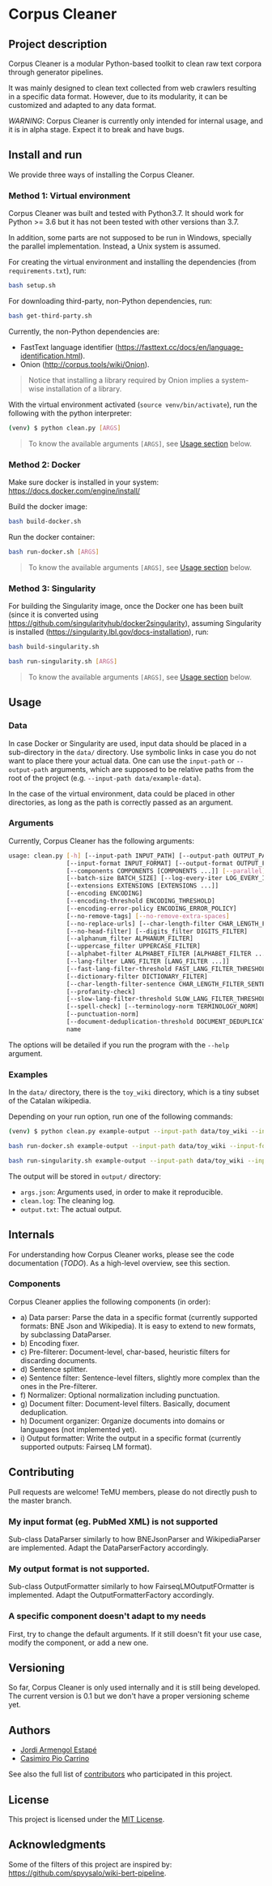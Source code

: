 # Corpus Cleaner

## Project description

Corpus Cleaner is a modular Python-based toolkit to clean raw text corpora through generator pipelines.

It was mainly designed to clean text collected from web crawlers resulting in a specific data format. However, due to its modularity, it can be customized and adapted to any data format.

*WARNING*: Corpus Cleaner is currently only intended for internal usage, and it is in alpha stage. Expect it to break and have bugs.

## Install and run

We provide three ways of installing the Corpus Cleaner.

### Method 1: Virtual environment

Corpus Cleaner was built and tested with Python3.7. It should work for Python >= 3.6 but it has not been tested with other versions than 3.7.

In addition, some parts are not supposed to be run in Windows, specially the parallel implementation. Instead, a Unix system is assumed.

For creating the virtual environment and installing the dependencies (from `requirements.txt`), run:

```sh
bash setup.sh
```

For downloading third-party, non-Python dependencies, run:

```sh
bash get-third-party.sh
```

Currently, the non-Python dependencies are:
  - FastText language identifier (<https://fasttext.cc/docs/en/language-identification.html>).
  - Onion (<http://corpus.tools/wiki/Onion>).
  
> Notice that installing a library required by Onion implies a system-wise installation of a library.

With the virtual environment activated (`source venv/bin/activate`), run the following with the python interpreter:

```sh
(venv) $ python clean.py [ARGS]
```

> To know the available arguments `[ARGS]`, see [Usage section](#usage) below.

### Method 2: Docker

Make sure docker is installed in your system: https://docs.docker.com/engine/install/

Build the docker image:

```sh
bash build-docker.sh
```

Run the docker container:

```sh
bash run-docker.sh [ARGS]
```

> To know the available arguments `[ARGS]`, see [Usage section](#usage) below.

### Method 3: Singularity

For building the Singularity image, once the Docker one has been built (since it is converted using <https://github.com/singularityhub/docker2singularity>), assuming Singularity is installed (<https://singularity.lbl.gov/docs-installation>), run:

```sh
bash build-singularity.sh
```

```sh
bash run-singularity.sh [ARGS]
```

> To know the available arguments `[ARGS]`, see [Usage section](#usage) below.

## Usage

### Data

In case Docker or Singularity are used, input data should be placed in a sub-directory in the `data/` directory. Use symbolic links in case you do not want to place there your actual data. One can use the `input-path` or `--output-path` arguments, which are supposed to be relative paths from the root of the project (e.g. `--input-path data/example-data`).

In the case of the virtual environment, data could be placed in other directories, as long as the path is correctly passed as an argument.

### Arguments

Currently, Corpus Cleaner has the following arguments:
```sh
usage: clean.py [-h] [--input-path INPUT_PATH] [--output-path OUTPUT_PATH]
                [--input-format INPUT_FORMAT] [--output-format OUTPUT_FORMAT]
                [--components COMPONENTS [COMPONENTS ...]] [--parallel]
                [--batch-size BATCH_SIZE] [--log-every-iter LOG_EVERY_ITER]
                [--extensions EXTENSIONS [EXTENSIONS ...]]
                [--encoding ENCODING]
                [--encoding-threshold ENCODING_THRESHOLD]
                [--encoding-error-policy ENCODING_ERROR_POLICY]
                [--no-remove-tags] [--no-remove-extra-spaces]
                [--no-replace-urls] [--char-length-filter CHAR_LENGTH_FILTER]
                [--no-head-filter] [--digits_filter DIGITS_FILTER]
                [--alphanum_filter ALPHANUM_FILTER]
                [--uppercase_filter UPPERCASE_FILTER]
                [--alphabet-filter ALPHABET_FILTER [ALPHABET_FILTER ...]]
                [--lang-filter LANG_FILTER [LANG_FILTER ...]]
                [--fast-lang-filter-threshold FAST_LANG_FILTER_THRESHOLD]
                [--dictionary-filter DICTIONARY_FILTER]
                [--char-length-filter-sentence CHAR_LENGTH_FILTER_SENTENCE]
                [--profanity-check]
                [--slow-lang-filter-threshold SLOW_LANG_FILTER_THRESHOLD]
                [--spell-check] [--terminology-norm TERMINOLOGY_NORM]
                [--punctuation-norm]
                [--document-deduplication-threshold DOCUMENT_DEDUPLICATION_THRESHOLD]
                name
```

The options will be detailed if you run the program with the `--help` argument.

### Examples

In the `data/` directory, there is the `toy_wiki` directory, which is a tiny subset of the Catalan wikipedia.

Depending on your run option, run one of the following commands:

```sh
(venv) $ python clean.py example-output --input-path data/toy_wiki --input-format wikipedia --output-format fairseq-lm --lang-filter ca
```

```sh
bash run-docker.sh example-output --input-path data/toy_wiki --input-format wikipedia --output-format fairseq-lm --lang-filter ca
```

```sh
bash run-singularity.sh example-output --input-path data/toy_wiki --input-format wikipedia --output-format fairseq-lm --lang-filter ca
```

The output will be stored in `output/` directory:
  - `args.json`: Arguments used, in order to make it reproducible.
  - `clean.log`: The cleaning log.
  - `output.txt`: The actual output.

## Internals

For understanding how Corpus Cleaner works, please see the code documentation (_TODO_). As a high-level overview, see this section.

### Components

Corpus Cleaner applies the following components (in order):
  - a) Data parser: Parse the data in a specific format (currently supported formats: BNE Json and Wikipedia). It is easy to extend to new formats, by subclassing DataParser.
  - b) Encoding fixer.
  - c) Pre-filterer: Document-level, char-based, heuristic filters for discarding documents.
  - d) Sentence splitter.
  - e) Sentence filter: Sentence-level filters, slightly more complex than the ones in the Pre-filterer.
  - f) Normalizer: Optional normalization including punctuation.
  - g) Document filter: Document-level filters. Basically, document deduplication.
  - h) Document organizer: Organize documents into domains or languagees (not implemented yet).
  - i) Output formatter: Write the output in a specific format (currently supported outputs: Fairseq LM format).

## Contributing

Pull requests are welcome! TeMU members, please do not directly push to the master branch.

### My input format (eg. PubMed XML) is not supported

Sub-class DataParser similarly to how BNEJsonParser and WikipediaParser are implemented. Adapt the DataParserFactory accordingly.

### My output format is not supported.
Sub-class OutputFormatter similarly to how FairseqLMOutputFOrmatter is implemented. Adapt the OutputFormatterFactory accordingly.

### A specific component doesn't adapt to my needs

First, try to change the default arguments. If it still doesn't fit your use case, modify the component, or add a new one.

## Versioning

So far, Corpus Cleaner is only used internally and it is still being developed. The current version is 0.1 but we don't have a proper versioning scheme yet.

## Authors

* [Jordi Armengol Estapé](https://github.com/jordiae)
* [Casimiro Pio Carrino](https://github.com/ccasimiro88)

See also the full list of [contributors](https://github.com/TeMU-BSC/corpus-cleaner/graphs/contributors) who participated in this project.

## License

This project is licensed under the [MIT License](LICENSE).

## Acknowledgments

Some of the filters of this project are inspired by: <https://github.com/spyysalo/wiki-bert-pipeline>.

